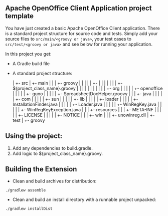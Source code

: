 Apache OpenOffice Client Application project template
-----------------------------------------------------

You have just created a basic Apache OpenOffice Client application. 
There is a standard project structure for source code and tests.
Simply add your source files to `src/main/<groovy or java>`, your test cases 
to `src/test/<groovy or java>` and see below for running your application.

In this project you get:

* A Gradle build file
* A standard project structure:

   <proj>
      |
      +- src
           |
           +- main
           |     |
           |     +- groovy
           |     |     |
           |     |     +- <your-package>
           |     |     |    |
           |     |     |    +- ${project_class_name}.groovy
           |     |     |          
           |     |     |          
           |     |     |
           |     |     +- org
           |     |          |
           |     |          +- openoffice
           |     |                |
           |     |                +- guno
           |     |                      |
           |     |                      +- SpreadsheetDocHelper.groovy
           |     |      
           |     +- java
           |     |     |
           |     |     +- com
           |     |          |
           |     |          +- sun
           |     |               |
           |     |               +- lib
           |     |                    |
           |     |                    +- loader
           |     |                          |
           |     |                          +- InstallationFinder.java
           |     |                          |
           |     |                          +- Loader.java
           |     |                          |
           |     |                          +- WinRegKey.java
           |     |                          |
           |     |                          +- WinRegKeyException.java
           |     |
           |     +- resources
           |           |                           
           |           +- META-INF
           |           |     |
           |           |     +- LICENSE
           |           |     |
           |           |     +- NOTICE
           |           |
           |           +- win
           |                |
           |                +- unowinreg.dll
           |
           +- test
                |
                +- groovy
 

## Using the project: 
1. Add any dependencies to build.gradle.
2. Add logic to ${project_class_name}.groovy.

## Building the Extension
- Clean and build archives for distribution:
```
./gradlew assemble
```
- Clean and build an install directory with a runnable project unpacked:
```
./gradlew installDist
```

